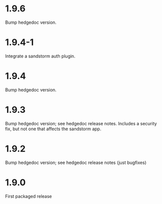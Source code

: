 # 1.9.6

Bump hedgedoc version.

# 1.9.4-1

Integrate a sandstorm auth plugin.

# 1.9.4

Bump hedgedoc version.

# 1.9.3

Bump hedgedoc version; see hedgedoc release notes. Includes a security
fix, but not one that affects the sandstorm app.

# 1.9.2

Bump hedgedoc version; see hedgedoc release notes (just bugfixes)

# 1.9.0

First packaged release
